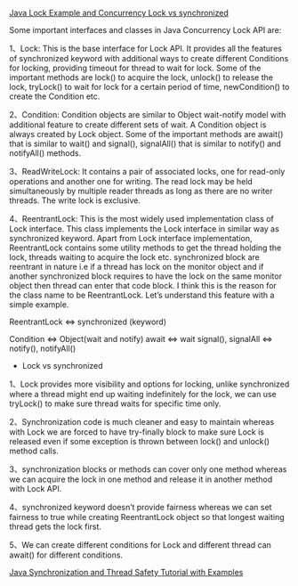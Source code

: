 [Java Lock Example and Concurrency Lock vs synchronized](http://www.journaldev.com/2377/java-lock-example-and-concurrency-lock-vs-synchronized)


Some important interfaces and classes in Java Concurrency Lock API are:

1、Lock: This is the base interface for Lock API. It provides all the features of synchronized keyword
with additional ways to create different Conditions for locking, providing timeout for thread to wait for lock.
Some of the important methods are lock() to acquire the lock, unlock() to release the lock, tryLock() to wait for
lock for a certain period of time, newCondition() to create the Condition etc.

2、Condition: Condition objects are similar to Object wait-notify model with additional feature to create different
sets of wait. A Condition object is always created by Lock object. Some of the important methods are await() that
 is similar to wait() and signal(), signalAll() that is similar to notify() and notifyAll() methods.

3、ReadWriteLock: It contains a pair of associated locks, one for read-only operations and another one for writing. The
 read lock may be held simultaneously by multiple reader threads as long as there are no writer threads. The write lock is exclusive.

4、ReentrantLock: This is the most widely used implementation class of Lock interface. This class implements the
Lock interface in similar way as synchronized keyword. Apart from Lock interface implementation, ReentrantLock
contains some utility methods to get the thread holding the lock, threads waiting to acquire the lock etc.
synchronized block are reentrant in nature i.e if a thread has lock on the monitor object and if another
synchronized block requires to have the lock on the same monitor object then thread can enter that code block.
I think this is the reason for the class name to be ReentrantLock. Let’s understand this feature with a
simple example.

ReentrantLock <=> synchronized (keyword)

Condition <=> Object(wait and notify)
await <=> wait
signal(), signalAll <=> notify(), notifyAll()

* Lock vs synchronized

1、Lock provides more visibility and options for locking, unlike synchronized where a thread might end up waiting
indefinitely for the lock, we can use tryLock() to make sure thread waits for specific time only.

2、Synchronization code is much cleaner and easy to maintain whereas with Lock we are forced to have try-finally block
to make sure Lock is released even if some exception is thrown between lock() and unlock() method calls.

3、synchronization blocks or methods can cover only one method whereas we can acquire the lock in one method and
release it in another method with Lock API.

4、synchronized keyword doesn’t provide fairness whereas we can set fairness to true while creating ReentrantLock
object so that longest waiting thread gets the lock first.

5、We can create different conditions for Lock and different thread can await() for different conditions.

[Java Synchronization and Thread Safety Tutorial with Examples](http://www.journaldev.com/1061/java-synchronization-and-thread-safety-tutorial-with-examples)




